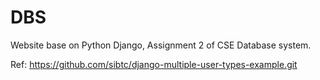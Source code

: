 # DBS
Website base on Python Django, Assignment 2 of CSE Database system.<p>
Ref: https://github.com/sibtc/django-multiple-user-types-example.git
